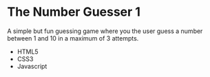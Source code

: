 # The Number Guesser 1

A simple but fun guessing game where you the user guess a number between 1 and 10 in a maximum of 3 attempts.

- HTML5
- CSS3
- Javascript
